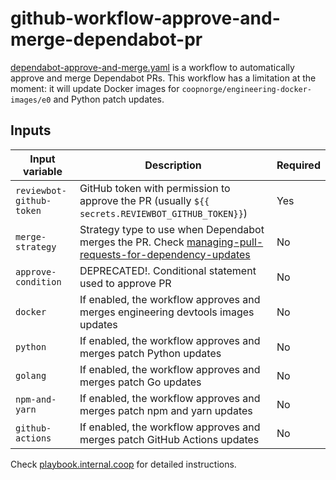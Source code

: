 # github-workflow-approve-and-merge-dependabot-pr

[dependabot-approve-and-merge.yaml] is a workflow to automatically approve and
merge Dependabot PRs. This workflow has a limitation at the moment: it will
update Docker images for `coopnorge/engineering-docker-images/e0` and Python patch
updates.

## Inputs

| Input variable           | Description                                                                                               | Required |
| ------------------------ | --------------------------------------------------------------------------------------------------------- | -------- |
| `reviewbot-github-token` | GitHub token with permission to approve the PR (usually `${{ secrets.REVIEWBOT_GITHUB_TOKEN}}`)           | Yes      |
| `merge-strategy`         | Strategy type to use when Dependabot merges the PR. Check [managing-pull-requests-for-dependency-updates] | No       |
| `approve-condition`      | DEPRECATED!. Conditional statement used to approve PR                                                     | No       |
| `docker`                 | If enabled, the workflow approves and merges engineering devtools images updates                          | No       |
| `python`                 | If enabled, the workflow approves and merges patch Python updates                                         | No       |
| `golang`                 | If enabled, the workflow approves and merges patch Go updates                                             | No       |
| `npm-and-yarn`           | If enabled, the workflow approves and merges patch npm and yarn updates                                   | No       |
| `github-actions`         | If enabled, the workflow approves and merges patch GitHub Actions updates                                 | No       |

Check [playbook.internal.coop] for detailed instructions.

[dependabot-approve-and-merge.yaml]: .github/workflows/approve-and-merge-dependabot-pr.yaml
[playbook.internal.coop]: https://playbook.internal.coop
[managing-pull-requests-for-dependency-updates]: https://docs.github.com/en/code-security/dependabot/working-with-dependabot/managing-pull-requests-for-dependency-updates#managing-dependabot-pull-requests-with-comment-commands
